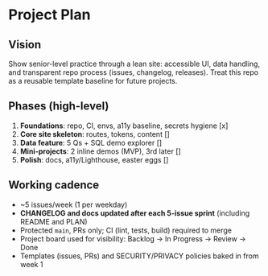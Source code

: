 # Project Plan

## Vision

Show senior-level practice through a lean site: accessible UI, data handling,
and transparent repo process (issues, changelog, releases). Treat this repo as
a reusable template baseline for future projects.

## Phases (high-level)

1. **Foundations**: repo, CI, envs, a11y baseline, secrets hygiene [x]
2. **Core site skeleton**: routes, tokens, content []
3. **Data feature**: 5 Qs + SQL demo explorer []
4. **Mini-projects**: 2 inline demos (MVP), 3rd later []
5. **Polish**: docs, a11y/Lighthouse, easter eggs []

## Working cadence

* \~5 issues/week (1 per weekday)
* **CHANGELOG and docs updated after each 5-issue sprint** (including README and PLAN)
* Protected `main`, PRs only; CI (lint, tests, build) required to merge
* Project board used for visibility: Backlog → In Progress → Review → Done
* Templates (issues, PRs) and SECURITY/PRIVACY policies baked in from week 1